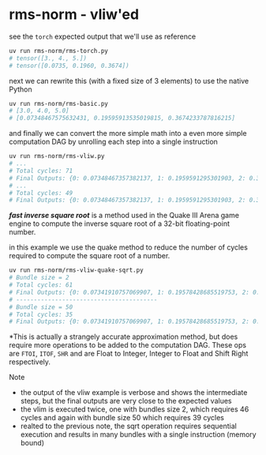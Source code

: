 # rms-norm - vliw'ed

see the `torch` expected output that we'll use as reference

```bash
uv run rms-norm/rms-torch.py
# tensor([3., 4., 5.])
# tensor([0.0735, 0.1960, 0.3674])
```

next we can rewrite this (with a fixed size of 3 elements) to use the native Python

```bash
uv run rms-norm/rms-basic.py
# [3.0, 4.0, 5.0]
# [0.07348467575632431, 0.19595913535019815, 0.3674233787816215]
```

and finally we can convert the more simple math into a even more simple computation DAG by unrolling each step into a single instruction

```bash
uv run rms-norm/rms-vliw.py
# ...
# Total cycles: 71
# Final Outputs: {0: 0.07348467357382137, 1: 0.1959591295301903, 2: 0.36742336786910673}
# ...
# Total cycles: 49
# Final Outputs: {0: 0.07348467357382137, 1: 0.1959591295301903, 2: 0.36742336786910673}
```

***fast inverse square root*** is a method used in the Quake III Arena game engine to compute the inverse square root of a 32-bit floating-point number.

in this example we use the quake method to reduce the number of cycles required to compute the square root of a number.

```bash
uv run rms-norm/rms-vliw-quake-sqrt.py
# Bundle size = 2
# Total cycles: 61
# Final Outputs: {0: 0.07341910757069907, 1: 0.19578428685519753, 2: 0.3670955378534953}
# ----------------------------------------
# Bundle size = 50
# Total cycles: 35
# Final Outputs: {0: 0.07341910757069907, 1: 0.19578428685519753, 2: 0.3670955378534953}
```

*This is actually a strangely accurate approximation method, but does require more operations to be added to the computation DAG. These ops are `FTOI`, `ITOF`, `SHR` and are Float to Integer, Integer to Float and Shift Right respectively.

> [!NOTE]
>
> - the output of the vliw example is verbose and shows the intermediate steps, but the final outputs are very close to the expected values
> - the vlim is executed twice, one with bundles size 2, which requires 46 cycles and again with bundle size 50 which requires 39 cycles
> - realted to the previous note, the sqrt operation requires sequential execution and results in many bundles with a single instruction (memory bound)
